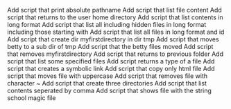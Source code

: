 Add script that print absolute pathname
Add script that list file content
Add script that returns to the user home directory
Add script that list contents in long format
Add script that list all including hidden files in long format including those starting with 
Add script that list all files in long format and id
Add script that create dir myfirstdirectory in dir tmp
Add script that moves betty to a sub dir of tmp
Add script that the betty files moved
Add script that removes myfirstdirectory
Add script that returns to previous folder
Add script that list some specified files
Add script returns a type of a file
Add script that creates a symbolic link
Add script that copy only html file 
Add script that moves file with uppercase
Add script that removes file with character ~
Add script that create three directories
Add script that list contents seperated by comma
Add script that shows file with the string school magic file 
